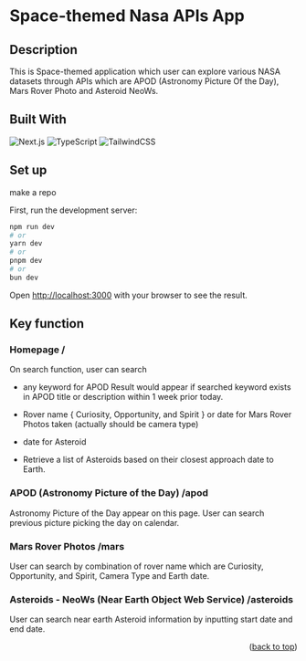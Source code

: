 
# Space-themed Nasa APIs App

## Description
This is Space-themed application which user can explore various NASA datasets through APIs which are APOD (Astronomy Picture Of the Day), Mars Rover Photo and Asteroid NeoWs.

## Built With

![Next.js](https://img.shields.io/badge/next.js-000000?style=for-the-badge&logo=nextdotjs&logoColor=white)
![TypeScript](https://img.shields.io/badge/typescript-%23007ACC.svg?style=for-the-badge&logo=typescript&logoColor=white)
![TailwindCSS](https://img.shields.io/badge/tailwindcss-%2338B2AC.svg?style=for-the-badge&logo=tailwind-css&logoColor=white)

## Set up

make a repo 

First, run the development server:

```bash
npm run dev
# or
yarn dev
# or
pnpm dev
# or
bun dev
```

Open [http://localhost:3000](http://localhost:3000) with your browser to see the result.


## Key function 

### Homepage /
On search function, user can search 
- any keyword for APOD
Result would appear if searched keyword exists in APOD title or description within 1 week prior today. 

- Rover name { Curiosity, Opportunity, and Spirit } or date for Mars Rover Photos taken
(actually should be camera type) 

- date for Asteroid
- Retrieve a list of Asteroids based on their closest approach date to Earth. 

### APOD (Astronomy Picture of the Day) /apod
Astronomy Picture of the Day appear on this page.
User can search previous picture picking the day on calendar.

### Mars Rover Photos /mars
User can search by combination of rover name which are Curiosity, Opportunity, and Spirit, Camera Type and Earth date. 

### Asteroids - NeoWs (Near Earth Object Web Service) /asteroids
User can search near earth Asteroid information by inputting start date and end date.


<p align="right">(<a href="#readme-top">back to top</a>)</p>
